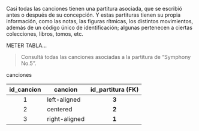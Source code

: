 Casi todas las canciones tienen una partitura asociada, que se escribió antes o después de su concepción. Y estas partituras tienen su propia información, como las notas, las figuras rítmicas, los distintos movimientos, además de un código único de identificación; algunas pertenecen a ciertas colecciones, libros, tomos, etc. 

METER TABLA...

> Consultá todas las canciones asociadas a la partitura de “Symphony No.5”.

canciones

|  **id_cancion**|cancion|id_partitura (FK) |
|:----------:|---------|:------:|
|1|  left-aligned |**3**|
|2|    centered   |**2**|
|3| right-aligned |**1**|
